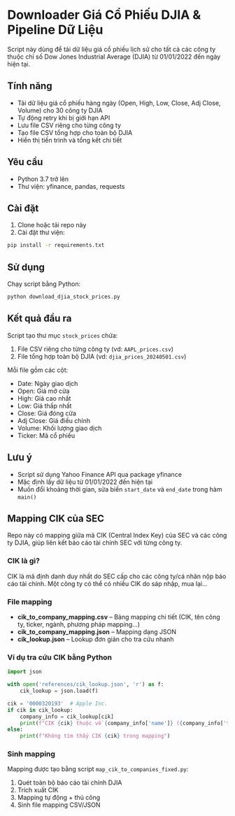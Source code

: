 # Downloader Giá Cổ Phiếu DJIA & Pipeline Dữ Liệu

Script này dùng để tải dữ liệu giá cổ phiếu lịch sử cho tất cả các công ty thuộc chỉ số Dow Jones Industrial Average (DJIA) từ 01/01/2022 đến ngày hiện tại.

## Tính năng

- Tải dữ liệu giá cổ phiếu hàng ngày (Open, High, Low, Close, Adj Close, Volume) cho 30 công ty DJIA
- Tự động retry khi bị giới hạn API
- Lưu file CSV riêng cho từng công ty
- Tạo file CSV tổng hợp cho toàn bộ DJIA
- Hiển thị tiến trình và tổng kết chi tiết

## Yêu cầu

- Python 3.7 trở lên
- Thư viện: yfinance, pandas, requests

## Cài đặt

1. Clone hoặc tải repo này
2. Cài đặt thư viện:

```bash
pip install -r requirements.txt
```

## Sử dụng

Chạy script bằng Python:

```bash
python download_djia_stock_prices.py
```

## Kết quả đầu ra

Script tạo thư mục `stock_prices` chứa:

1. File CSV riêng cho từng công ty (vd: `AAPL_prices.csv`)
2. File tổng hợp toàn bộ DJIA (vd: `djia_prices_20240501.csv`)

Mỗi file gồm các cột:
- Date: Ngày giao dịch
- Open: Giá mở cửa
- High: Giá cao nhất
- Low: Giá thấp nhất
- Close: Giá đóng cửa
- Adj Close: Giá điều chỉnh
- Volume: Khối lượng giao dịch
- Ticker: Mã cổ phiếu

## Lưu ý

- Script sử dụng Yahoo Finance API qua package yfinance
- Mặc định lấy dữ liệu từ 01/01/2022 đến hiện tại
- Muốn đổi khoảng thời gian, sửa biến `start_date` và `end_date` trong hàm `main()`

## Mapping CIK của SEC

Repo này có mapping giữa mã CIK (Central Index Key) của SEC và các công ty DJIA, giúp liên kết báo cáo tài chính SEC với từng công ty.

### CIK là gì?

CIK là mã định danh duy nhất do SEC cấp cho các công ty/cá nhân nộp báo cáo tài chính. Một công ty có thể có nhiều CIK do sáp nhập, mua lại...

### File mapping

- **cik_to_company_mapping.csv** – Bảng mapping chi tiết (CIK, tên công ty, ticker, ngành, phương pháp mapping...)
- **cik_to_company_mapping.json** – Mapping dạng JSON
- **cik_lookup.json** – Lookup đơn giản cho tra cứu nhanh

### Ví dụ tra cứu CIK bằng Python

```python
import json

with open('references/cik_lookup.json', 'r') as f:
    cik_lookup = json.load(f)

cik = '0000320193'  # Apple Inc.
if cik in cik_lookup:
    company_info = cik_lookup[cik]
    print(f"CIK {cik} thuộc về {company_info['name']} ({company_info['ticker']})")
else:
    print(f"Không tìm thấy CIK {cik} trong mapping")
```

### Sinh mapping

Mapping được tạo bằng script `map_cik_to_companies_fixed.py`:
1. Quét toàn bộ báo cáo tài chính DJIA
2. Trích xuất CIK
3. Mapping tự động + thủ công
4. Sinh file mapping CSV/JSON